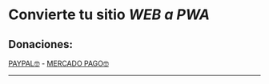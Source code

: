 # Convierte tu sitio **_WEB a PWA_**

## Donaciones:

[PAYPAL🤓](https://paypal.me/mepm86) - [MERCADO PAGO🤓](https://mpago.la/2F75hNt)


---